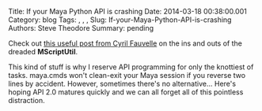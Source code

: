 Title: If your Maya Python API is crashing
Date: 2014-03-18 00:38:00.001
Category: blog
Tags: , , , 
Slug: If-your-Maya-Python-API-is-crashing
Authors: Steve Theodore
Summary: pending

Check out [this useful post from Cyril Fauvelle](http://around-the-corner.typepad.com/adn/2013/03/possible-misuse-of-mscriptutil-in-maya.html#) on the ins and outs of the dreaded **MScriptUtil**.  
  
This kind of stuff is why I reserve API programming for only the knottiest of tasks.  maya.cmds won't clean-exit your Maya session if you reverse two lines by accident.  However, sometimes there's no alternative...  Here's hoping API 2.0 matures quickly and we can all forget all of this pointless distraction.  
  


